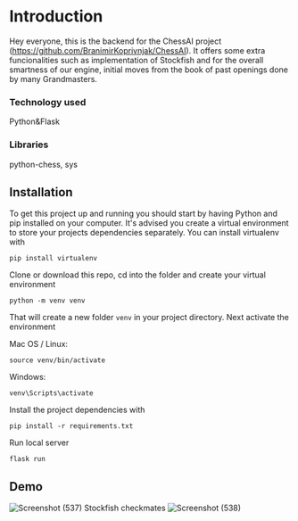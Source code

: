 # Introduction

Hey everyone, this is the backend for the ChessAI project (https://github.com/BranimirKoprivnjak/ChessAI).
It offers some extra funcionalities such as implementation of Stockfish and for the overall smartness of our engine,
initial moves from the book of past openings done by many Grandmasters.

### Technology used
Python&Flask

### Libraries
python-chess, sys

## Installation

To get this project up and running you should start by having Python and pip installed on your computer. It's advised you create a virtual environment to store your projects dependencies separately. You can install virtualenv with

```
pip install virtualenv
```

Clone or download this repo, cd into the folder and create your virtual environment

```
python -m venv venv
```

That will create a new folder `venv` in your project directory. Next activate the environment

Mac OS / Linux:
```
source venv/bin/activate
```

Windows:
```
venv\Scripts\activate
```

Install the project dependencies with

```
pip install -r requirements.txt
```

Run local server

```
flask run
```

## Demo

![Screenshot (537)](https://user-images.githubusercontent.com/85017668/148134812-6d7ebaa7-2cbe-4179-8cc5-c2249da16f75.png)
Stockfish checkmates
![Screenshot (538)](https://user-images.githubusercontent.com/85017668/148134849-7c52df1c-54a7-4e53-95ca-4a895fa201af.png)

